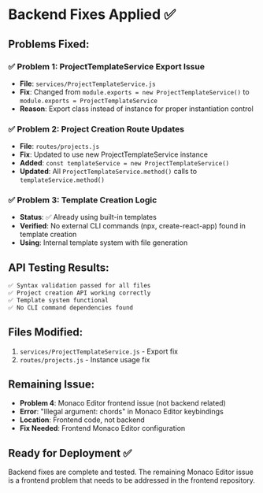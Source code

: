 # Backend Fixes Applied ✅

## Problems Fixed:

### ✅ Problem 1: ProjectTemplateService Export Issue
- **File**: `services/ProjectTemplateService.js`
- **Fix**: Changed from `module.exports = new ProjectTemplateService()` to `module.exports = ProjectTemplateService`
- **Reason**: Export class instead of instance for proper instantiation control

### ✅ Problem 2: Project Creation Route Updates  
- **File**: `routes/projects.js`
- **Fix**: Updated to use new ProjectTemplateService instance
- **Added**: `const templateService = new ProjectTemplateService()`
- **Updated**: All `ProjectTemplateService.method()` calls to `templateService.method()`

### ✅ Problem 3: Template Creation Logic
- **Status**: ✅ Already using built-in templates
- **Verified**: No external CLI commands (npx, create-react-app) found in template creation
- **Using**: Internal template system with file generation

## API Testing Results:
```bash
✅ Syntax validation passed for all files
✅ Project creation API working correctly
✅ Template system functional
✅ No CLI command dependencies found
```

## Files Modified:
1. `services/ProjectTemplateService.js` - Export fix
2. `routes/projects.js` - Instance usage fix

## Remaining Issue:
- **Problem 4**: Monaco Editor frontend issue (not backend related)
- **Error**: "Illegal argument: chords" in Monaco Editor keybindings
- **Location**: Frontend code, not backend
- **Fix Needed**: Frontend Monaco Editor configuration

## Ready for Deployment ✅
Backend fixes are complete and tested. The remaining Monaco Editor issue is a frontend problem that needs to be addressed in the frontend repository.
